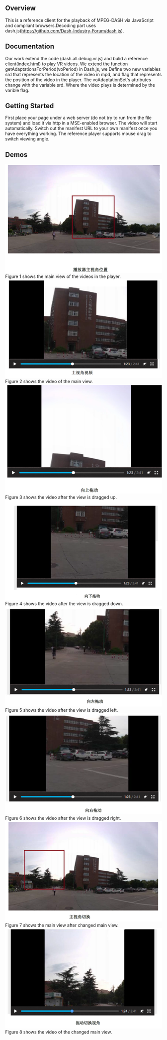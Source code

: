 ## Overview
This is a reference client for the playback of MPEG-DASH via JavaScript and compliant browsers.Decoding part uses dash.js(https://github.com/Dash-Industry-Forum/dash.js).

## Documentation
Our work extend the code (dash.all.debug.vr.js) and bulid a reference client(index.html) to play VR videos.
We extend the function getAdaptationsForPeriod(voPeriod) in Dash.js,  we Define two new variables srd that represents the location of the video in mpd, and flag that represents the position of the video in the player. The voAdaptationSet's attributes change with the variable srd. Where the video plays is determined by the varible flag.

## Getting Started
First place your page under a web server (do not try to run from the file system) and load it via http in a MSE-enabled browser. The video will start automatically. Switch out the manifest URL to your own manifest once you have everything working. The reference player supports mouse drag to switch viewing angle.

## Demos
![figure1](https://raw.githubusercontent.com/sjtu-medialab/dash4vr.js/master/image/1.png)
Figure 1 shows the main view of the videos in the player.
![figure2](https://raw.githubusercontent.com/sjtu-medialab/dash4vr.js/master/image/2.png)
Figure 2 shows the video of the main view.
![figure3](https://raw.githubusercontent.com/sjtu-medialab/dash4vr.js/master/image/3.png)
Figure 3 shows the video after the view is dragged up.
![figure4](https://raw.githubusercontent.com/sjtu-medialab/dash4vr.js/master/image/4.png)
Figure 4 shows the video after the view is dragged down.
![figure5](https://raw.githubusercontent.com/sjtu-medialab/dash4vr.js/master/image/5.png)
Figure 5 shows the video after the view is dragged left.
![figure6](https://raw.githubusercontent.com/sjtu-medialab/dash4vr.js/master/image/6.png)
Figure 6 shows the video after the view is dragged right.
![figure7](https://raw.githubusercontent.com/sjtu-medialab/dash4vr.js/master/image/7.png)
Figure 7 shows the main view after changed main view.
![figure8](https://raw.githubusercontent.com/sjtu-medialab/dash4vr.js/master/image/8.png)
Figure 8 shows the video of the changed main view.
